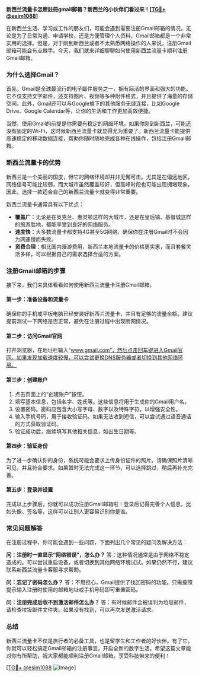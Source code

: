 **新西兰流量卡怎麽註冊gmail郵箱？新西兰的小伙伴们看过来！[[TG💪+ @esim1088](https://t.me/s/esim1088)]**

在新西兰生活、学习或工作的朋友们，可能会遇到需要注册Gmail邮箱的情况。无论是为了日常沟通、申请学校，还是方便管理个人资料，Gmail邮箱都是一个非常实用的选择。但是，对于刚到新西兰或者不太熟悉网络操作的人来说，注册Gmail邮箱可能会有点棘手。今天，我们就来详细聊聊如何使用新西兰流量卡顺利注册Gmail邮箱。

### **为什么选择Gmail？**

首先，Gmail是全球最流行的电子邮件服务之一，拥有简洁的界面和强大的功能。它不仅支持文字邮件，还支持图片、视频等多种附件格式，并且提供了海量的存储空间。此外，Gmail还可以与Google旗下的其他服务无缝连接，比如Google Drive、Google Calendar等，让你的生活和工作更加高效便捷。

当然，使用Gmail的前提是你需要有稳定的网络环境。如果你刚到新西兰，可能还没有固定的Wi-Fi，这时候新西兰流量卡就显得尤为重要了。新西兰流量卡能提供高速稳定的移动数据连接，帮助你随时随地完成各种在线操作，包括注册Gmail邮箱。

### **新西兰流量卡的优势**

新西兰是一个美丽的国度，但它的网络环境却并非无懈可击。尤其是在偏远地区，网络信号可能比较弱，而大城市虽然覆盖较好，但高峰时段也可能出现拥堵现象。因此，选择一款适合自己的新西兰流量卡就变得非常重要。

新西兰流量卡通常具有以下优点：
- **覆盖广**：无论是在奥克兰、惠灵顿这样的大城市，还是在皇后镇、基督城这样的旅游胜地，都能享受到良好的网络服务。
- **速度快**：大多数流量卡都支持4G甚至5G网络，确保你在注册Gmail时不会因为网速慢而失败。
- **资费合理**：相比国内漫游费用，新西兰本地流量卡的价格更实惠，而且套餐灵活多样，可以根据自己的需求选择合适的方案。

### **注册Gmail邮箱的步骤**

接下来，我们来具体看看如何使用新西兰流量卡注册Gmail邮箱。

#### **第一步：准备设备和流量卡**
确保你的手机或平板电脑已经安装好新西兰流量卡，并且有足够的流量余额。建议提前测试一下网络是否正常，避免在注册过程中出现断网情况。

#### **第二步：访问Gmail官网**
打开浏览器，在地址栏输入“www.gmail.com”，然后点击回车键进入Gmail官网。如果发现加载速度较慢，可以尝试更换DNS服务器或者切换到其他网络环境。

#### **第三步：创建账户**
1. 点击页面上的“创建账户”按钮。
2. 填写基本信息，包括名字、姓氏等。这些信息将用于生成你的Gmail用户名。
3. 设置密码。密码应包含大小写字母、数字以及特殊字符，以增强安全性。
4. 输入手机号码，用于接收验证码。如果无法收到短信，可以尝试通过语音通话的方式获取验证码。
5. 验证成功后，继续填写其他相关信息，如出生日期等。

#### **第四步：验证身份**
为了进一步确认你的身份，系统可能会要求上传身份证件的照片。请确保照片清晰可见，并且符合要求。如果暂时无法完成这一环节，可以选择跳过，稍后再补充完善。

#### **第五步：登录并设置**
完成以上步骤后，你就可以成功注册Gmail邮箱啦！登录后记得完善个人信息，比如头像、签名等，这样可以让别人更容易识别你是谁。

### **常见问题解答**

在注册过程中，你可能会遇到一些问题，下面列出几个常见的疑问及解决方法：

**问：注册时一直显示“网络错误”，怎么办？**
答：这种情况通常是由于网络不稳定造成的。可以尝试重启设备，或者切换到其他网络环境试试。如果仍然不行，建议联系新西兰流量卡客服寻求帮助。

**问：忘记了密码怎么办？**
答：不用担心，Gmail提供了找回密码的功能。只需按照提示输入注册时使用的邮箱地址或手机号码即可重置密码。

**问：注册完成后收不到激活邮件怎么办？**
答：有时候邮件会被误判为垃圾邮件，请检查垃圾邮件文件夹。如果没有找到，可以再次发送激活请求。

### **总结**

新西兰流量卡不仅是旅行者的必备工具，也是留学生和工作者的好伙伴。有了它，你就可以轻松搞定Gmail邮箱的注册事宜，开启全新的数字生活。希望这篇文章能对你有所帮助，祝大家都能顺利注册Gmail邮箱，享受科技带来的便利！

[[TG💪+ @esim1088](https://t.me/s/esim1088) ![Image](https://i.postimg.cc/4NQfJmqS/Snipaste-2025-05-13-00-14-12.png)]